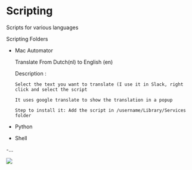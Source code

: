 Scripting
=====
Scripts for various languages

Scripting Folders

- Mac Automator
  
  Translate From Dutch(nl) to English (en) 
  
  Description : 
      
      Select the text you want to translate (I use it in Slack, right click and select the script
      
      It uses google translate to show the translation in a popup
      
      Step to install it: Add the script in /username/Library/Services folder
 
- Python

- Shell

-...

<img src="https://cdn2.iconfinder.com/data/icons/business-20/512/screen_computer_development_display_web-512.png">
